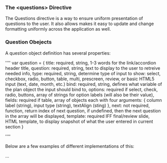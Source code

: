 ### The &lt;questions> Directive

The Questions directive is a way to ensure uniform presentation of questions to the user. It also allows makes it easy to update and change formatting uniformly across the application as well.



### Question Obejects

A question object definition has several properties:

''''
var question = {
  title: required, string, 1-3 words for the link/accordion header title,
  question: required, string, text to display to the user to retreive needed info,
  type: required, string, determine type of input to show: select, checkbox, radio, button, table, multi, prescreen, review, or basic HTML5 input (text, date, month, etc.)
  bind: required, string, defines what variable of the plan object the input should bind to,
  options: required if select, check, radio, buttons, array of strings for option labels (will also be their value),
  fields: required if table, array of objects each with four arguments: { column label (string), input type (string), textAlign (sting) },
  next: not required, function, return index of next question, if undefined, then the next question in the array will be displayed,
  template: required IFF final/review slide, HTML template, to display snapshot of what the user entered in current section
}

''''

Below are a few examples of different implementations of this:




...
